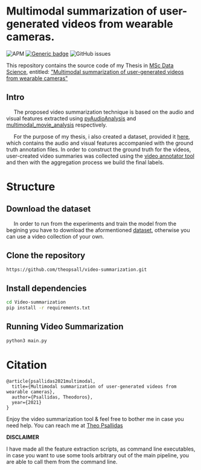 # Multimodal summarization of user-generated videos from wearable cameras.

![APM](https://img.shields.io/apm/l/vim-mode?style=plastic)
[![Generic badge](https://img.shields.io/badge/python-3.8-green.svg?style=plastic)](https://shields.io/)
![GitHub issues](https://img.shields.io/github/issues/theopsall/Video-Summarization?style=plastic)

This repository contains the source code of my Thesis in [MSc Data Science](http://msc-data-science.iit.demokritos.gr/), entitled: <ins>"Multimodal summarization of user-generated videos from wearable cameras"</ins>

## Intro
&nbsp;&nbsp;&nbsp;&nbsp; The proposed video summarization technique is based on the audio and visual features extracted using [pyAudioAnalysis](https://github.com/tyiannak/pyAudioAnalysis) and [multimodal_movie_analysis](https://github.com/tyiannak/multimodal_movie_analysis) respectively.

&nbsp;&nbsp;&nbsp;&nbsp; For the purpose of my thesis, i also created a dataset, provided it [here](https://drive.google.com/drive/folders/1-nBp2zJKXsUe2xa9DtxonNdZ6frwWkMp?usp=sharing), which contains the audio and visual features accompanied with the ground truth annotation files. In order to construct the ground truth for the videos, user-created video summaries was collected using the [video annotator tool](https://github.com/theopsall/video_annotator) and then with the aggregation process we build the final labels.

# Structure

## Download the dataset
&nbsp;&nbsp;&nbsp;&nbsp; In order to run from the experiments and train the model from the begining you have to download the aformentioned [dataset](https://drive.google.com/drive/folders/1-nBp2zJKXsUe2xa9DtxonNdZ6frwWkMp?usp=sharing), otherwise you can use a video collection of your own.


## Clone the repository

```bash 
https://github.com/theopsall/video-summarization.git
```
## Install dependencies
```bash
cd Video-summarization
pip install -r requirements.txt
```


## Running Video Summarization
```bash
python3 main.py 
```


# Citation
```
@article{psallidas2021multimodal,
  title={Multimodal summarization of user-generated videos from wearable cameras},
  author={Psallidas, Theodoros},
  year={2021}
}
```

Enjoy the video summarization tool & feel free to bother me in case you need help. You can reach me at
[Theo Psallidas](mailto:theopsall@gmail.com.com?subject=[GitHub]%20Mutlimodal%20Video%20Summarization)


**DISCLAIMER**

I have made all the feature extraction scripts, as command line executables, in case you want to use some tools arbitrary out of the main pipeline, you are able to call them from the command line.


